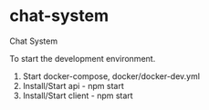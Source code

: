 # chat-system
Chat System

To start the development environment.
1. Start docker-compose, docker/docker-dev.yml
2. Install/Start api - npm start
3. Install/Start client - npm start
